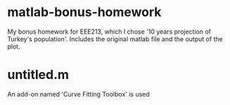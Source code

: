 # matlab-bonus-homework
My bonus homework for EEE213, which I chose '10 years projection of Turkey's population'.
Includes the original matlab file and the output of the plot.

# untitled.m
An add-on named 'Curve Fitting Toolbox' is used
